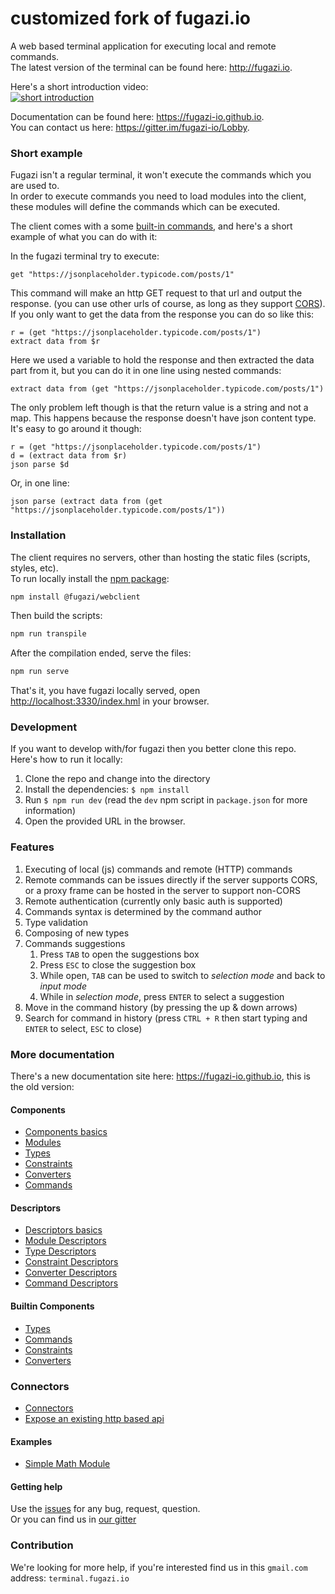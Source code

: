 # customized fork of fugazi.io 

A web based terminal application for executing local and remote commands.  
The latest version of the terminal can be found here: http://fugazi.io.  

Here's a short introduction video:  
[![short introduction](https://img.youtube.com/vi/lKf1rhJdonI/0.jpg)](https://www.youtube.com/watch?v=lKf1rhJdonI)

Documentation can be found here: https://fugazi-io.github.io.  
You can contact us here: https://gitter.im/fugazi-io/Lobby.

### Short example
Fugazi isn't a regular terminal, it won't execute the commands which you are used to.  
In order to execute commands you need to load modules into the client, these modules will define the 
commands which can be executed.

The client comes with a some [built-in commands](./docs/builtins/commands.md), and here's a short 
example of what you can do with it:

In the fugazi terminal try to execute:
```
get "https://jsonplaceholder.typicode.com/posts/1"
```
This command will make an http GET request to that url and output the response. 
(you can use other urls of course, as long as they support [CORS](https://developer.mozilla.org/en-US/docs/Web/HTTP/Access_control_CORS)).  
If you only want to get the data from the response you can do so like this:
```
r = (get "https://jsonplaceholder.typicode.com/posts/1")
extract data from $r 
```
Here we used a variable to hold the response and then extracted the data part from it, 
but you can do it in one line using nested commands:
```
extract data from (get "https://jsonplaceholder.typicode.com/posts/1")
```
The only problem left though is that the return value is a string and not a map. 
This happens because the response doesn't have json content type.  
It's easy to go around it though:
```
r = (get "https://jsonplaceholder.typicode.com/posts/1")
d = (extract data from $r)
json parse $d
```
Or, in one line:
```
json parse (extract data from (get "https://jsonplaceholder.typicode.com/posts/1"))
```

### Installation
The client requires no servers, other than hosting the static files (scripts, styles, etc).  
To run locally install the [npm package](https://www.npmjs.com/package/@fugazi/webclient):
```bash
npm install @fugazi/webclient
```

Then build the scripts:
```bash
npm run transpile
```

After the compilation ended, serve the files:
```bash
npm run serve
```

That's it, you have fugazi locally served, open [http://localhost:3330/index.hml](http://localhost:3330/index.hml) in your browser.

### Development
If you want to develop with/for fugazi then you better clone this repo.  
Here's how to run it locally:

1. Clone the repo and change into the directory
1. Install the dependencies: `$ npm install`
1. Run `$ npm run dev` (read the `dev` npm script in `package.json` for more information)
1. Open the provided URL in the browser.

### Features
1. Executing of local (js) commands and remote (HTTP) commands
2. Remote commands can be issues directly if the server supports CORS, or a proxy frame can be hosted in the server to support non-CORS
3. Remote authentication (currently only basic auth is supported)
4. Commands syntax is determined by the command author
5. Type validation
6. Composing of new types
7. Commands suggestions
    1. Press `TAB` to open the suggestions box
    2. Press `ESC` to close the suggestion box
    3. While open, `TAB` can be used to switch to _selection mode_ and back to _input mode_
    4. While in _selection mode_, press `ENTER` to select a suggestion
8. Move in the command history (by pressing the up & down arrows)
9. Search for command in history (press `CTRL + R` then start typing and `ENTER` to select, `ESC` to close)

### More documentation

There's a new documentation site here: https://fugazi-io.github.io, this is the old version:

#### Components
* [Components basics](docs/components/components.md)
* [Modules](docs/components/modules.md)
* [Types](docs/components/types.md)
* [Constraints](docs/components/constraints.md)
* [Converters](docs/components/converters.md)
* [Commands](docs/components/commands.md)

#### Descriptors
* [Descriptors basics](docs/descriptors/component.md)
* [Module Descriptors](docs/descriptors/module.md)
* [Type Descriptors](docs/descriptors/type.md)
* [Constraint Descriptors](docs/descriptors/constraint.md)
* [Converter Descriptors](docs/descriptors/converter.md)
* [Command Descriptors](docs/descriptors/command.md)

#### Builtin Components
* [Types](./docs/builtins/types.md)
* [Commands](./docs/builtins/commands.md)
* [Constraints](./docs/builtins/constraints.md)
* [Converters](./docs/builtins/converters.md)

### Connectors
* [Connectors](./docs/connectors/connectors.md)
* [Expose an existing http based api](./docs/connectors/existing-service.md)

#### Examples
* [Simple Math Module](./docs/examples/math.md)

#### Getting help
Use the [issues](//github.com/fugazi-io/webclient/issues) for any bug, request, question.  
Or you can find us in [our gitter](https://gitter.im/fugazi-io/Lobby)

### Contribution
We're looking for more help, if you're interested find us in this `gmail.com` address: `terminal.fugazi.io`
